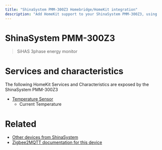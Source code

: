 ```yaml
---
title: "ShinaSystem PMM-300Z3 Homebridge/HomeKit integration"
description: "Add HomeKit support to your ShinaSystem PMM-300Z3, using Homebridge, Zigbee2MQTT and homebridge-z2m."
---
```

<!---
This file has been GENERATED using src/docgen/docgen.ts
DO NOT EDIT THIS FILE MANUALLY!
-->
# ShinaSystem PMM-300Z3
> SiHAS 3phase energy monitor


# Services and characteristics
The following HomeKit Services and Characteristics are exposed by
the ShinaSystem PMM-300Z3

* [Temperature Sensor](../../sensors.md)
  * Current Temperature


# Related
* [Other devices from ShinaSystem](../index.md#shinasystem)
* [Zigbee2MQTT documentation for this device](https://www.zigbee2mqtt.io/devices/PMM-300Z3.html)